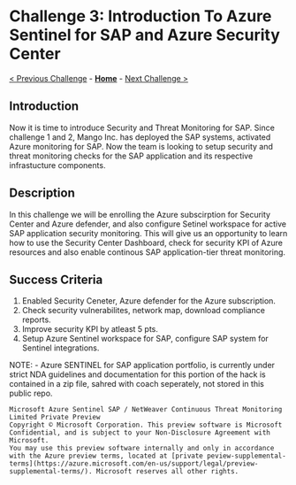 # Challenge 3: Introduction To Azure Sentinel for SAP and Azure Security Center

[< Previous Challenge](./02-Azure-Monitor.md) - **[Home](../README.md)** - [Next Challenge >](./04-BCDR-with-ANF.md)

## Introduction

Now it is time to introduce Security and Threat Monitoring for SAP. Since challenge 1 and 2, Mango Inc. has deployed the SAP systems, activated Azure monitoring for SAP. Now the team is looking to setup security and threat monitoring checks for the SAP application and its respective infrastucture components.

## Description

In this challenge we will be enrolling the Azure subscirption for Security Center and Azure defender, and also configure Setinel workspace for active SAP application security monitoring. This will give us an opportunity to learn how to use the Security Center Dashboard, check for security KPI of Azure resources and also enable continous SAP application-tier threat monitoring.


## Success Criteria

1. Enabled Security Ceneter, Azure defender for the Azure subscription.
2. Check security vulnerabilites, network map, download compliance reports.
3. Improve security KPI by atleast 5 pts.
4. Setup Azure Sentinel workspace for SAP, configure SAP system for Sentinel integrations.

NOTE: -  Azure SENTINEL for SAP application portfolio, is currently under strict NDA guidelines and documentation for this portion of the hack is contained in a zip 	      file, sahred with coach seperately, not stored in this public repo.

	Microsoft Azure Sentinel SAP / NetWeaver Continuous Threat Monitoring Limited Private Preview
	Copyright © Microsoft Corporation. This preview software is Microsoft Confidential, and is subject to your Non-Disclosure Agreement with Microsoft. 
	You may use this preview software internally and only in accordance with the Azure preview terms, located at [private peview-supplemental-terms](https://azure.microsoft.com/en-us/support/legal/preview-supplemental-terms/). Microsoft reserves all other rights.



